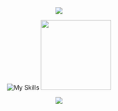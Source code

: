 
<div align="center">

<div align="center">
  <img src="https://capsule-render.vercel.app/api?type=waving&color=gradient&height=100&section=header"/>
</div>
    
  ![My Skills](https://skillicons.dev/icons?i=html,css,tailwind,js,golang,react,solidity,vite,ts,next,expressjs,bun,nodejs,postgresql,vue,mongodb,aws,firebase,md,git,github,sass,vscode,jest,styledcomponents,postman,stackoverflow&perline=9)
  <img src = "https://github-readme-stats.vercel.app/api/top-langs/?username=0xkieranwilliams&layout=donut&theme=tokyonight&hide_border=true" height = 162>

</div>

<div align="center">
  <img src="https://capsule-render.vercel.app/api?type=waving&color=gradient&height=100&section=footer"/>
</div>

